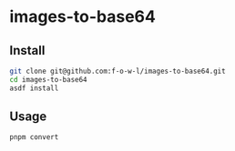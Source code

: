 # images-to-base64

## Install
```bash
git clone git@github.com:f-o-w-l/images-to-base64.git
cd images-to-base64
asdf install
```

## Usage
`pnpm convert`
